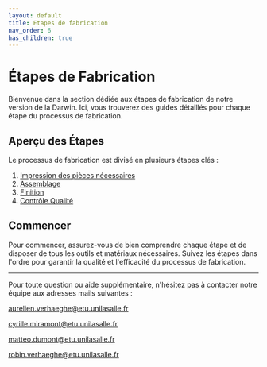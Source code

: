 ```yaml
---
layout: default
title: Etapes de fabrication
nav_order: 6
has_children: true
---
```


# Étapes de Fabrication

Bienvenue dans la section dédiée aux étapes de fabrication de notre version de la Darwin. Ici, vous trouverez des guides détaillés pour chaque étape du processus de fabrication.

## Aperçu des Étapes

Le processus de fabrication est divisé en plusieurs étapes clés :

1. [Impression des pièces nécessaires](etape_1)
2. [Assemblage](etape_2)
3. [Finition]()
4. [Contrôle Qualité]()

## Commencer

Pour commencer, assurez-vous de bien comprendre chaque étape et de disposer de tous les outils et matériaux nécessaires. Suivez les étapes dans l'ordre pour garantir la qualité et l'efficacité du processus de fabrication.

---

Pour toute question ou aide supplémentaire, n'hésitez pas à contacter notre équipe aux adresses mails suivantes :


aurelien.verhaeghe@etu.unilasalle.fr

cyrille.miramont@etu.unilasalle.fr

matteo.dumont@etu.unilasalle.fr

robin.verhaeghe@etu.unilasalle.fr
